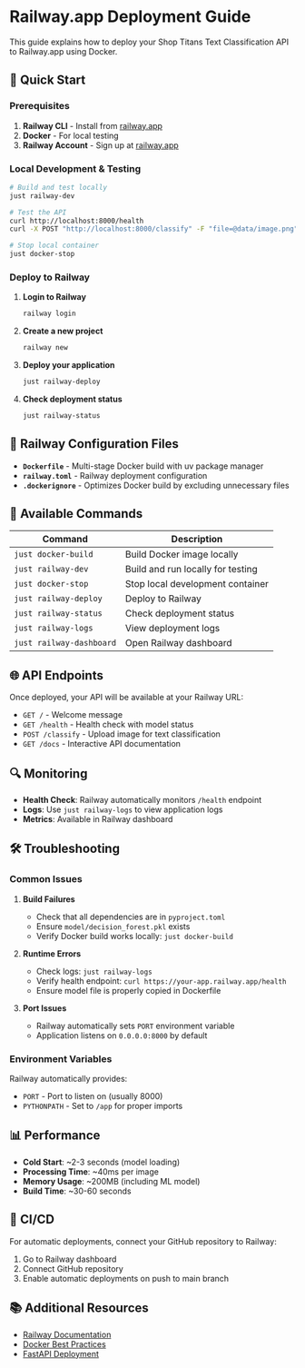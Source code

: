 # Railway.app Deployment Guide

This guide explains how to deploy your Shop Titans Text Classification API to Railway.app using Docker.

## 🚀 Quick Start

### Prerequisites

1. **Railway CLI** - Install from [railway.app](https://railway.app)
2. **Docker** - For local testing
3. **Railway Account** - Sign up at [railway.app](https://railway.app)

### Local Development & Testing

```bash
# Build and test locally
just railway-dev

# Test the API
curl http://localhost:8000/health
curl -X POST "http://localhost:8000/classify" -F "file=@data/image.png"

# Stop local container
just docker-stop
```

### Deploy to Railway

1. **Login to Railway**
   ```bash
   railway login
   ```

2. **Create a new project**
   ```bash
   railway new
   ```

3. **Deploy your application**
   ```bash
   just railway-deploy
   ```

4. **Check deployment status**
   ```bash
   just railway-status
   ```

## 📁 Railway Configuration Files

- **`Dockerfile`** - Multi-stage Docker build with uv package manager
- **`railway.toml`** - Railway deployment configuration
- **`.dockerignore`** - Optimizes Docker build by excluding unnecessary files

## 🔧 Available Commands

| Command | Description |
|---------|-------------|
| `just docker-build` | Build Docker image locally |
| `just railway-dev` | Build and run locally for testing |
| `just docker-stop` | Stop local development container |
| `just railway-deploy` | Deploy to Railway |
| `just railway-status` | Check deployment status |
| `just railway-logs` | View deployment logs |
| `just railway-dashboard` | Open Railway dashboard |

## 🌐 API Endpoints

Once deployed, your API will be available at your Railway URL:

- `GET /` - Welcome message
- `GET /health` - Health check with model status
- `POST /classify` - Upload image for text classification
- `GET /docs` - Interactive API documentation

## 🔍 Monitoring

- **Health Check**: Railway automatically monitors `/health` endpoint
- **Logs**: Use `just railway-logs` to view application logs
- **Metrics**: Available in Railway dashboard

## 🛠️ Troubleshooting

### Common Issues

1. **Build Failures**
   - Check that all dependencies are in `pyproject.toml`
   - Ensure `model/decision_forest.pkl` exists
   - Verify Docker build works locally: `just docker-build`

2. **Runtime Errors**
   - Check logs: `just railway-logs`
   - Verify health endpoint: `curl https://your-app.railway.app/health`
   - Ensure model file is properly copied in Dockerfile

3. **Port Issues**
   - Railway automatically sets `PORT` environment variable
   - Application listens on `0.0.0.0:8000` by default

### Environment Variables

Railway automatically provides:
- `PORT` - Port to listen on (usually 8000)
- `PYTHONPATH` - Set to `/app` for proper imports

## 📊 Performance

- **Cold Start**: ~2-3 seconds (model loading)
- **Processing Time**: ~40ms per image
- **Memory Usage**: ~200MB (including ML model)
- **Build Time**: ~30-60 seconds

## 🔄 CI/CD

For automatic deployments, connect your GitHub repository to Railway:

1. Go to Railway dashboard
2. Connect GitHub repository
3. Enable automatic deployments on push to main branch

## 📚 Additional Resources

- [Railway Documentation](https://docs.railway.app)
- [Docker Best Practices](https://docs.docker.com/develop/dev-best-practices/)
- [FastAPI Deployment](https://fastapi.tiangolo.com/deployment/)
